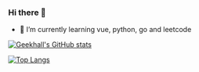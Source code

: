 ### Hi there 👋

- 🔭 I’m currently learning vue, python, go and leetcode

<!--
**geekhall/geekhall** is a ✨ _special_ ✨ repository because its `README.md` (this file) appears on your GitHub profile.

Here are some ideas to get you started:

- 🔭 I’m currently working on ...
- 🌱 I’m currently learning ...
- 👯 I’m looking to collaborate on ...
- 🤔 I’m looking for help with ...
- 💬 Ask me about ...
- 📫 How to reach me: ...
- 😄 Pronouns: ...
- ⚡ Fun fact: ...
-->

[![Geekhall's GitHub stats](https://github-readme-stats.vercel.app/api?username=geekhall)](https://github.com/anuraghazra/github-readme-stats) 

[![Top Langs](https://github-readme-stats.vercel.app/api/top-langs/?username=geekhall&layout=compact)](https://github.com/anuraghazra/github-readme-stats)

